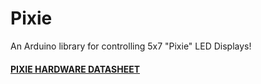 # Pixie
An Arduino library for controlling 5x7 "Pixie" LED Displays!

#### [PIXIE HARDWARE DATASHEET](https://connornishijima.github.io/Pixie)
